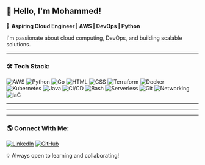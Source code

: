 ## 👋 Hello, I'm Mohammed!

🚀 **Aspiring Cloud Engineer | AWS | DevOps | Python**

 I'm passionate about cloud computing, DevOps, and building scalable solutions.

---

### 🛠️ Tech Stack:
![AWS](https://img.shields.io/badge/AWS-FF9900?style=for-the-badge&logo=amazonaws&logoColor=white)
![Python](https://img.shields.io/badge/Python-3776AB?style=for-the-badge&logo=python&logoColor=white)
![Go](https://img.shields.io/badge/Go-00ADD8?style=for-the-badge&logo=go&logoColor=white)
![HTML](https://img.shields.io/badge/HTML5-E34F26?style=for-the-badge&logo=html5&logoColor=white)
![CSS](https://img.shields.io/badge/CSS3-1572B6?style=for-the-badge&logo=css3&logoColor=white)
![Terraform](https://img.shields.io/badge/Terraform-623CE4?style=for-the-badge&logo=terraform&logoColor=white)
![Docker](https://img.shields.io/badge/Docker-2496ED?style=for-the-badge&logo=docker&logoColor=white)
![Kubernetes](https://img.shields.io/badge/Kubernetes-326CE5?style=for-the-badge&logo=kubernetes&logoColor=white)
![Java](https://img.shields.io/badge/Java-007396?style=for-the-badge&logo=java&logoColor=white)
![CI/CD](https://img.shields.io/badge/CI%2FCD-4285F4?style=for-the-badge&logo=githubactions&logoColor=white) 
![Bash](https://img.shields.io/badge/Bash-4EAA25?style=for-the-badge&logo=gnubash&logoColor=white)
![Serverless](https://img.shields.io/badge/Serverless-FD5750?style=for-the-badge&logo=serverless&logoColor=white)
![Git](https://img.shields.io/badge/Git-F05032?style=for-the-badge&logo=git&logoColor=white)
![Networking](https://img.shields.io/badge/Networking-0078D4?style=for-the-badge&logo=cisco&logoColor=white)
![IaC](https://img.shields.io/badge/IaC-623CE4?style=for-the-badge&logo=terraform&logoColor=white)

---



---



---

### 🌎 Connect With Me:
[![LinkedIn](https://img.shields.io/badge/LinkedIn-blue?style=for-the-badge&logo=linkedin)](www.linkedin.com/in/mohammed-auwalu-23241a23a)
[![GitHub](https://img.shields.io/badge/GitHub-000?style=for-the-badge&logo=github)](https://github.com/whoismuhd)

💡 Always open to learning and collaborating!
